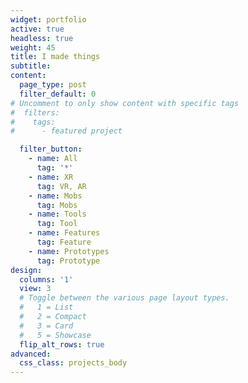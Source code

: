 ```yaml
---
widget: portfolio
active: true
headless: true
weight: 45
title: I made things
subtitle:
content:
  page_type: post
  filter_default: 0
# Uncomment to only show content with specific tags
#  filters:
#    tags:
#      - featured project

  filter_button:
    - name: All
      tag: '*'
    - name: XR
      tag: VR, AR
    - name: Mobs
      tag: Mobs
    - name: Tools
      tag: Tool
    - name: Features
      tag: Feature
    - name: Prototypes
      tag: Prototype
design:
  columns: '1'
  view: 3
  # Toggle between the various page layout types.
  #   1 = List
  #   2 = Compact  
  #   3 = Card
  #   5 = Showcase
  flip_alt_rows: true
advanced:
  css_class: projects_body
---
```

<script>
    ScrollReveal().reveal('.project-card', { delay: 200, origin: 'bottom', reset: true });
</script>
